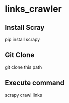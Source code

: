 # links_crawler

## Install Scray
pip install scrapy

## Git Clone
git clone this path

## Execute command
scrapy crawl links
